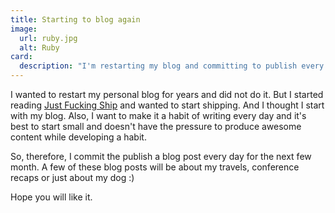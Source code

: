 ```yaml
---
title: Starting to blog again
image:
  url: ruby.jpg
  alt: Ruby
card:
  description: "I'm restarting my blog and committing to publish every day"
---
```

I wanted to restart my personal blog for years and did not do it.
But I started reading [Just Fucking Ship](http://justfuckingship.com) and wanted to start shipping. And I thought I start with my blog.
Also, I want to make it a habit of writing every day and it's best to start small and doesn't have the pressure to produce awesome content while developing a habit.

So, therefore, I commit the publish a blog post every day for the next few month.
A few of these blog posts will be about my travels, conference recaps or just about my dog :)

Hope you will like it.
